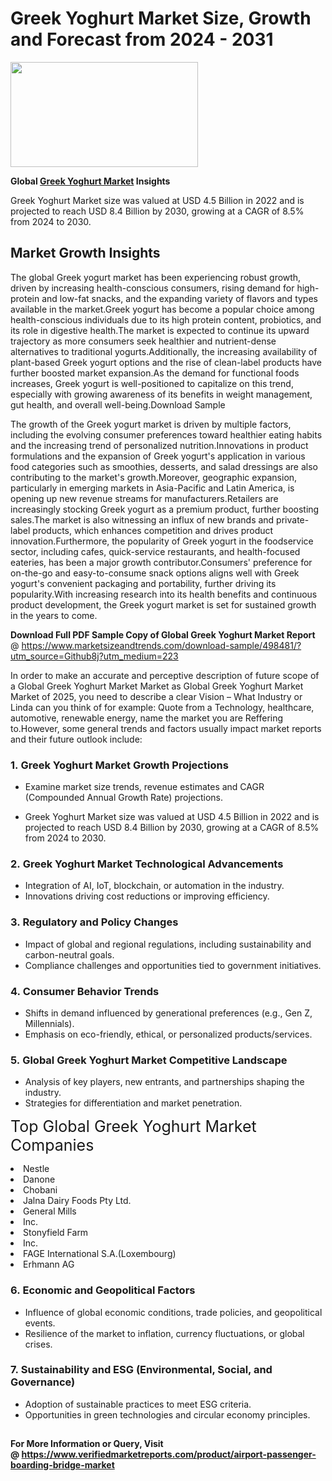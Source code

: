 <H1>Greek Yoghurt Market Size, Growth and Forecast from 2024 - 2031</H1><img class="aligncenter size-medium wp-image-584254" src="https://thirdeyenews.in/wp-content/uploads/2024/09/Global-Market-Research-300x168.jpeg" alt="" width="300" height="168" /><p><strong>Global&nbsp;<a href="https://www.marketsizeandtrends.com/download-sample/498481/?utm_source=Github8j?utm_medium=223">Greek Yoghurt Market</a> Insights</strong></p><p>Greek Yoghurt Market size was valued at USD 4.5 Billion in 2022 and is projected to reach USD 8.4 Billion by 2030, growing at a CAGR of 8.5% from 2024 to 2030.</p><p><h2>Market Growth Insights</h2> <p>The global Greek yogurt market has been experiencing robust growth, driven by increasing health-conscious consumers, rising demand for high-protein and low-fat snacks, and the expanding variety of flavors and types available in the market.Greek yogurt has become a popular choice among health-conscious individuals due to its high protein content, probiotics, and its role in digestive health.The market is expected to continue its upward trajectory as more consumers seek healthier and nutrient-dense alternatives to traditional yogurts.Additionally, the increasing availability of plant-based Greek yogurt options and the rise of clean-label products have further boosted market expansion.As the demand for functional foods increases, Greek yogurt is well-positioned to capitalize on this trend, especially with growing awareness of its benefits in weight management, gut health, and overall well-being.Download Sample</p> <p>The growth of the Greek yogurt market is driven by multiple factors, including the evolving consumer preferences toward healthier eating habits and the increasing trend of personalized nutrition.Innovations in product formulations and the expansion of Greek yogurt's application in various food categories such as smoothies, desserts, and salad dressings are also contributing to the market's growth.Moreover, geographic expansion, particularly in emerging markets in Asia-Pacific and Latin America, is opening up new revenue streams for manufacturers.Retailers are increasingly stocking Greek yogurt as a premium product, further boosting sales.The market is also witnessing an influx of new brands and private-label products, which enhances competition and drives product innovation.Furthermore, the popularity of Greek yogurt in the foodservice sector, including cafes, quick-service restaurants, and health-focused eateries, has been a major growth contributor.Consumers' preference for on-the-go and easy-to-consume snack options aligns well with Greek yogurt's convenient packaging and portability, further driving its popularity.With increasing research into its health benefits and continuous product development, the Greek yogurt market is set for sustained growth in the years to come.</p><p><span class=""><strong>Download Full PDF Sample Copy of Global Greek Yoghurt Market Report</strong> @ <a href="https://www.marketsizeandtrends.com/download-sample/498481/?utm_source=Github8j?utm_medium=223" target="_blank">https://www.marketsizeandtrends.com/download-sample/498481/?utm_source=Github8j?utm_medium=223</a></span></p><p>In order to make an accurate and perceptive description of future scope of a Global&nbsp;Greek Yoghurt Market Market as Global&nbsp;Greek Yoghurt Market Market of 2025, you need to describe a clear Vision &ndash; What Industry or Linda can you think of for example: Quote from a Technology, healthcare, automotive, renewable energy, name the market you are Reffering to.However, some general trends and factors usually impact market reports and their future outlook include:</p><h3>1.&nbsp;<strong>Greek Yoghurt Market Growth Projections</strong></h3><ul><li>Examine market size trends, revenue estimates and CAGR (Compounded Annual Growth Rate) projections.</li><li><p>Greek Yoghurt Market size was valued at USD 4.5 Billion in 2022 and is projected to reach USD 8.4 Billion by 2030, growing at a CAGR of 8.5% from 2024 to 2030.</p></li></ul><h3>2.&nbsp;<strong>Greek Yoghurt Market Technological Advancements</strong></h3><ul><li>Integration of AI, IoT, blockchain, or automation in the industry.</li><li>Innovations driving cost reductions or improving efficiency.</li></ul><h3>3.&nbsp;<strong>Regulatory and Policy Changes</strong></h3><ul><li>Impact of global and regional regulations, including sustainability and carbon-neutral goals.</li><li>Compliance challenges and opportunities tied to government initiatives.</li></ul><h3>4.&nbsp;<strong>Consumer Behavior Trends</strong></h3><ul><li>Shifts in demand influenced by generational preferences (e.g., Gen Z, Millennials).</li><li>Emphasis on eco-friendly, ethical, or personalized products/services.</li></ul><h3>5.&nbsp;<strong>Global Greek Yoghurt Market Competitive Landscape</strong></h3><ul><li>Analysis of key players, new entrants, and partnerships shaping the industry.</li><li>Strategies for differentiation and market penetration.</li></ul><p data-pm-slice="1 1 []"><span style="color: inherit; font-family: inherit; font-size: 25px;">Top Global Greek Yoghurt Market Companies</span></p><div class="" data-test-id=""><p><li>Nestle</li><li> Danone</li><li> Chobani</li><li> Jalna Dairy Foods Pty Ltd.</li><li> General Mills</li><li> Inc.</li><li> Stonyfield Farm</li><li> Inc.</li><li> FAGE International S.A.(Loxembourg)</li><li> Erhmann AG</li></p></div><h3>6.&nbsp;<strong>Economic and Geopolitical Factors</strong></h3><ul><li>Influence of global economic conditions, trade policies, and geopolitical events.</li><li>Resilience of the market to inflation, currency fluctuations, or global crises.</li></ul><h3>7.&nbsp;<strong>Sustainability and ESG (Environmental, Social, and Governance)</strong></h3><ul><li>Adoption of sustainable practices to meet ESG criteria.</li><li>Opportunities in green technologies and circular economy principles.</li></ul><h2><strong style="font-size: 14px;">For More Information or Query, Visit @&nbsp;</strong><a style="background-color: #ffffff; font-size: 14px;" href="https://www.marketsizeandtrends.com/report/greek-yoghurt-market/" target="_blank">https://www.verifiedmarketreports.com/product/airport-passenger-boarding-bridge-market</a></h2>